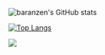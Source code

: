 ![baranzen's GitHub stats](https://github-readme-stats.vercel.app/api?username=baranzen&show_icons=true&theme=radical)

[![Top Langs](https://github-readme-stats.vercel.app/api/top-langs/?username=baranzen&theme=radical&layout=compact)](https://github.com/baranzen/github-readme-stats)

![](https://komarev.com/ghpvc/?username=baranzen&color=green)

